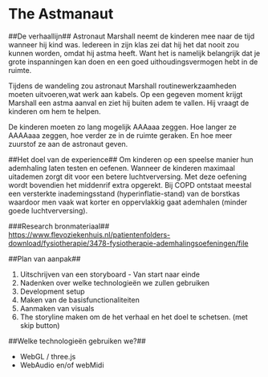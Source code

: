 # The Astmanaut
 
 ##De verhaallijn##
Astronaut Marshall neemt de kinderen mee naar de tijd wanneer hij kind was. Iedereen in zijn klas zei dat hij het dat nooit zou kunnen worden, omdat hij astma heeft. Want het is namelijk belangrijk dat je grote inspanningen kan doen en een goed uithoudingsvermogen hebt in de ruimte.

Tijdens de wandeling zou astronaut Marshall routinewerkzaamheden moeten uitvoeren,wat werk aan kabels. Op een gegeven moment krijgt Marshall een astma aanval en ziet hij buiten adem te vallen. Hij vraagt de kinderen om hem te helpen.

De kinderen moeten zo lang mogelijk AAAaaa zeggen. Hoe langer ze AAAAaaa zeggen, hoe verder ze in de ruimte geraken. En hoe meer zuurstof ze aan de astronaut geven.


##Het doel van de experience##
Om kinderen op een speelse manier hun ademhaling laten testen en oefenen. 
Wanneer de kinderen maximaal uitademen zorgt dit voor een betere luchtverversing. Met deze oefening wordt bovendien het middenrif extra opgerekt. Bij COPD ontstaat meestal een versterkte inademingsstand (hyperinflatie-stand) van de borstkas waardoor men vaak wat korter en oppervlakkig gaat ademhalen (minder goede luchtverversing). 

###Research bronmateriaal##
https://www.flevoziekenhuis.nl/patientenfolders-download/fysiotherapie/3478-fysiotherapie-ademhalingsoefeningen/file

##Plan van aanpak##
1) Uitschrijven van een storyboard - Van start naar einde
2) Nadenken over welke technologieën we zullen gebruiken 
3) Development setup
4) Maken van de basisfunctionaliteiten
5) Aanmaken van visuals
6) The storyline maken om de het verhaal en het doel te schetsen. (met skip button)


##Welke technologieën gebruiken we?##
* WebGL / three.js
* WebAudio en/of webMidi
